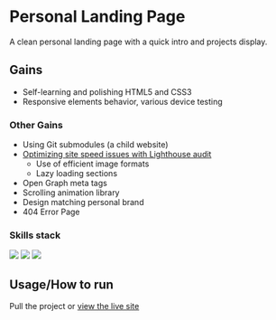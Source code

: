 # Personal Landing Page
A clean personal landing page with a quick intro and projects display.<br>

## Gains
- Self-learning and polishing HTML5 and CSS3
- Responsive elements behavior, various device testing

### Other Gains
- Using Git submodules (a child website)
- [Optimizing site speed issues with Lighthouse audit](https://pagespeed.web.dev/report?url=http%3A%2F%2Fwww.vnikolin.com%2F&form_factor=mobile)<br>
    - Use of efficient image formats
    - Lazy loading sections
- Open Graph meta tags
- Scrolling animation library
- Design matching personal brand
- 404 Error Page

### Skills stack
![](https://img.shields.io/badge/HTML5-E34F26?style=for-the-badge&logo=html5&logoColor=white)
![](https://img.shields.io/badge/CSS3-1572B6?style=for-the-badge&logo=css3&logoColor=white)
![](https://img.shields.io/badge/JavaScript-323330?style=for-the-badge&logo=javascript&logoColor=F7DF1E)



## Usage/How to run
Pull the project or [view the live site](http://www.vnikolin.com/)
